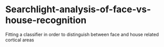 # Searchlight-analysis-of-face-vs-house-recognition
Fitting a classifier in order to distinguish between face and house related cortical areas
